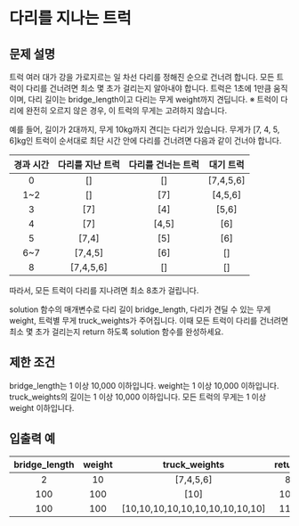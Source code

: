# 다리를 지나는 트럭

## 문제 설명
트럭 여러 대가 강을 가로지르는 일 차선 다리를 정해진 순으로 건너려 합니다. 모든 트럭이 다리를 건너려면 최소 몇 초가 걸리는지 알아내야 합니다. 트럭은 1초에 1만큼 움직이며, 다리 길이는 bridge_length이고 다리는 무게 weight까지 견딥니다.
※ 트럭이 다리에 완전히 오르지 않은 경우, 이 트럭의 무게는 고려하지 않습니다.

예를 들어, 길이가 2대까지, 무게 10kg까지 견디는 다리가 있습니다. 무게가 [7, 4, 5, 6]kg인 트럭이 순서대로 최단 시간 안에 다리를 건너려면 다음과 같이 건너야 합니다.

경과 시간|다리를 지난 트럭|다리를 건너는 트럭|대기 트럭
:-:|:-:|:-:|:-:
0|[]|[]|[7,4,5,6]
1~2|[]|[7]|[4,5,6]
3|[7]|[4]|[5,6]
4|[7]|[4,5]|[6]
5|[7,4]|[5]|[6]
6~7|[7,4,5]|[6]|[]
8|[7,4,5,6]|[]|[]

따라서, 모든 트럭이 다리를 지나려면 최소 8초가 걸립니다.

solution 함수의 매개변수로 다리 길이 bridge_length, 다리가 견딜 수 있는 무게 weight, 트럭별 무게 truck_weights가 주어집니다. 이때 모든 트럭이 다리를 건너려면 최소 몇 초가 걸리는지 return 하도록 solution 함수를 완성하세요.

## 제한 조건
bridge_length는 1 이상 10,000 이하입니다.
weight는 1 이상 10,000 이하입니다.
truck_weights의 길이는 1 이상 10,000 이하입니다.
모든 트럭의 무게는 1 이상 weight 이하입니다.

## 입출력 예
bridge_length|weight|truck_weights|return
:-:|:-:|:-:|:-:
2|10|[7,4,5,6]|8
100|100|[10]|101
100|100|[10,10,10,10,10,10,10,10,10,10]|110